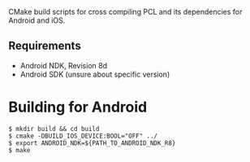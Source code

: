 CMake build scripts for cross compiling PCL and its dependencies for Android and iOS.

## Requirements

* Android NDK, Revision 8d
* Android SDK (unsure about specific version)

# Building for Android

    $ mkdir build && cd build
    $ cmake -DBUILD_IOS_DEVICE:BOOL="OFF" ../
    $ export ANDROID_NDK=${PATH_TO_ANDROID_NDK_R8}
    $ make
